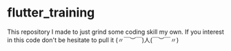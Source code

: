 # flutter_training
This repository I made to just grind some coding skill my own. If you interest in this code don't be hesitate to pull it (〃￣︶￣)人(￣︶￣〃)
